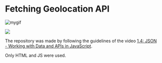 # Fetching Geolocation API

![mygif](https://user-images.githubusercontent.com/62726118/202961294-d68c9b0e-ea31-4fa2-a950-78b53e6ca66b.gif)

<img src="C:\Users\lazar\OneDrive\Área de Trabalho\mygif.gif">

The repository was made by following the guidelines of the video [1.4: JSON - Working with Data and APIs in JavaScript](https://www.youtube.com/watch?v=uxf0--uiX0I&list=PLRqwX-V7Uu6YxDKpFzf_2D84p0cyk4T7X&index=7).

Only HTML and JS were used.
